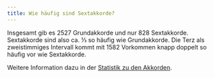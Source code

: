 ```yaml
---
title: Wie häufig sind Sextakkorde?
---
```


Insgesamt gib es 2527 Grundakkorde und nur 828 Sextakkorde. Sextakkorde sind
also ca. ⅓ so häufig wie Grundakkorde. Die Terz als zweistimmiges Intervall
kommt mit 1582 Vorkommen knapp doppelt so häufig vor wie Sextakkorde.

Weitere Information dazu in der [Statistik zu den Akkorden](/statistiken/akkorde).